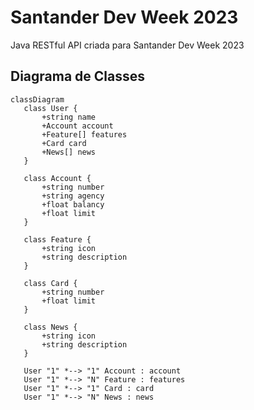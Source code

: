 # Santander Dev Week 2023
Java RESTful API criada para Santander Dev Week 2023

## Diagrama de Classes
 ```mermaid
classDiagram
    class User {
        +string name
        +Account account
        +Feature[] features
        +Card card
        +News[] news
    }
    
    class Account {
        +string number
        +string agency
        +float balancy
        +float limit
    }
    
    class Feature {
        +string icon
        +string description
    }
    
    class Card {
        +string number
        +float limit
    }
    
    class News {
        +string icon
        +string description
    }
    
    User "1" *--> "1" Account : account
    User "1" *--> "N" Feature : features
    User "1" *--> "1" Card : card
    User "1" *--> "N" News : news
```

